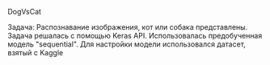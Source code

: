 DogVsCat

Задача: Распознавание изображения, кот или собака представлены.
Задача решалась с помощью Keras API.
Использовалась предобученная модель "sequential".
Для настройки модели использовался датасет, взятый с Kaggle

